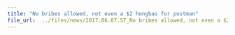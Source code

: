 ```yaml
---
title: "No bribes allowed, not even a $2 hongbao for postman"
file_url:  ../files/news/2017.06.07.ST_No bribes allowed, not even a $2 hongbao for postman.pdf
---
```

